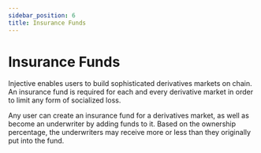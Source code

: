 ```yaml
---
sidebar_position: 6
title: Insurance Funds
---
```


# Insurance Funds

Injective enables users to build sophisticated derivatives markets on chain. An insurance fund is required for each and every derivative market in order to limit any form of socialized loss.

Any user can create an insurance fund for a derivatives market, as well as become an underwriter by adding funds to it. Based on the ownership percentage, the underwriters may receive more or less than they originally put into the fund.
